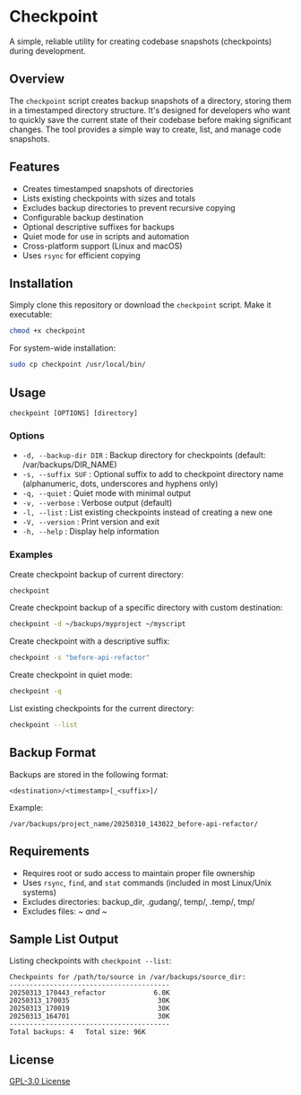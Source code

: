 # Checkpoint

A simple, reliable utility for creating codebase snapshots (checkpoints) during development.

## Overview

The `checkpoint` script creates backup snapshots of a directory, storing them in a timestamped directory structure. It's designed for developers who want to quickly save the current state of their codebase before making significant changes. The tool provides a simple way to create, list, and manage code snapshots.

## Features

- Creates timestamped snapshots of directories
- Lists existing checkpoints with sizes and totals
- Excludes backup directories to prevent recursive copying
- Configurable backup destination
- Optional descriptive suffixes for backups
- Quiet mode for use in scripts and automation
- Cross-platform support (Linux and macOS)
- Uses `rsync` for efficient copying

## Installation

Simply clone this repository or download the `checkpoint` script. Make it executable:

```bash
chmod +x checkpoint
```

For system-wide installation:

```bash
sudo cp checkpoint /usr/local/bin/
```

## Usage

```
checkpoint [OPTIONS] [directory]
```

### Options

- `-d, --backup-dir DIR` : Backup directory for checkpoints (default: /var/backups/DIR_NAME)
- `-s, --suffix SUF` : Optional suffix to add to checkpoint directory name (alphanumeric, dots, underscores and hyphens only)
- `-q, --quiet` : Quiet mode with minimal output
- `-v, --verbose` : Verbose output (default)
- `-l, --list` : List existing checkpoints instead of creating a new one
- `-V, --version` : Print version and exit
- `-h, --help` : Display help information

### Examples

Create checkpoint backup of current directory:
```bash
checkpoint
```

Create checkpoint backup of a specific directory with custom destination:
```bash
checkpoint -d ~/backups/myproject ~/myscript
```

Create checkpoint with a descriptive suffix:
```bash
checkpoint -s "before-api-refactor"
```

Create checkpoint in quiet mode:
```bash
checkpoint -q
```

List existing checkpoints for the current directory:
```bash
checkpoint --list
```

## Backup Format

Backups are stored in the following format:
```
<destination>/<timestamp>[_<suffix>]/
```

Example:
```
/var/backups/project_name/20250310_143022_before-api-refactor/
```

## Requirements

- Requires root or sudo access to maintain proper file ownership
- Uses `rsync`, `find`, and `stat` commands (included in most Linux/Unix systems)
- Excludes directories: backup_dir, .gudang/, temp/, .temp/, tmp/
- Excludes files: *~ and ~*

## Sample List Output

Listing checkpoints with `checkpoint --list`:

```
Checkpoints for /path/to/source in /var/backups/source_dir:
----------------------------------------
20250313_170443_refactor            6.0K
20250313_170035                      30K
20250313_170019                      30K
20250313_164701                      30K
----------------------------------------
Total backups: 4   Total size: 96K
```

## License

[GPL-3.0 License](LICENSE)